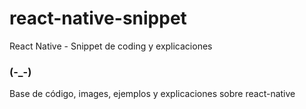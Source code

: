 # react-native-snippet
React Native - Snippet de coding y explicaciones

### (-_-) 
Base de código, images, ejemplos y explicaciones sobre react-native
